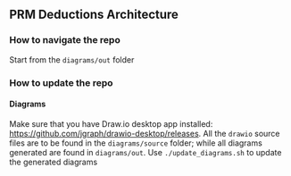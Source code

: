 ## PRM Deductions Architecture

### How to navigate the repo

Start from the `diagrams/out` folder

### How to update the repo

#### Diagrams

Make sure that you have Draw.io desktop app installed: https://github.com/jgraph/drawio-desktop/releases. All the `drawio` source files are to be found in the `diagrams/source` folder; while all diagrams generated are found in `diagrams/out`. Use `./update_diagrams.sh` to update the generated diagrams